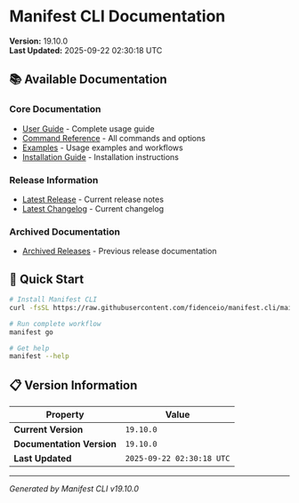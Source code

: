 # Manifest CLI Documentation

**Version:** 19.10.0  
**Last Updated:** 2025-09-22 02:30:18 UTC

## 📚 Available Documentation

### Core Documentation
- [User Guide](USER_GUIDE.md) - Complete usage guide
- [Command Reference](COMMAND_REFERENCE.md) - All commands and options
- [Examples](EXAMPLES.md) - Usage examples and workflows
- [Installation Guide](INSTALLATION.md) - Installation instructions

### Release Information
- [Latest Release](RELEASE_v19.10.0.md) - Current release notes
- [Latest Changelog](CHANGELOG_v19.10.0.md) - Current changelog

### Archived Documentation
- [Archived Releases](zArchive/) - Previous release documentation

## 🚀 Quick Start

```bash
# Install Manifest CLI
curl -fsSL https://raw.githubusercontent.com/fidenceio/manifest.cli/main/install-cli.sh | bash

# Run complete workflow
manifest go

# Get help
manifest --help
```

## 📋 Version Information

| Property | Value |
|----------|-------|
| **Current Version** | `19.10.0` |
| **Documentation Version** | `19.10.0` |
| **Last Updated** | `2025-09-22 02:30:18 UTC` |

---
*Generated by Manifest CLI v19.10.0*
